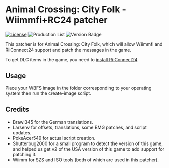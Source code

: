 # Animal Crossing: City Folk - Wiimmfi+RC24 patcher
[![License](https://img.shields.io/github/license/riiconnect24/acw-patcher.svg?style=flat-square)](http://www.gnu.org/licenses/agpl-3.0)
![Production List](https://img.shields.io/discord/206934458954153984.svg?style=flat-square)
![Version Badge](https://img.shields.io/github/release/riiconnect24/acw-patcher.svg?style=flat-square)

This patcher is for Animal Crossing: City Folk, which will allow Wiimmfi and RiiConnect24 support and patch the messages in the game.

To get DLC items in the game, you need to <a href="https://wii.guide/riiconnect24">install RiiConnect24</a>.

## Usage
Place your WBFS image in the folder corresponding to your operating system then run the create-image script.

## Credits
- Brawl345 for the German translations.
- Larsenv for offsets, translations, some BMG patches, and script updates.
- PokeAcer549 for actual script creation.
- Shutterbug2000 for a small program to detect the version of this game, and helped us get v2 of the USA version of this game to add support for patching it.
- Wiimm for SZS and ISO tools (both of which are used in this patcher).
